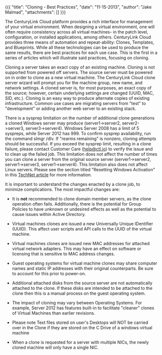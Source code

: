 {{{
  "title": "Cloning - Best Practices",
  "date": "11-15-2013",
  "author": "Jake Malmad",
  "attachments": []
}}}

The CenturyLink Cloud platform provides a rich interface for management of your virtual environment. When designing a virtual environment, one will often require consistency across all virtual machines- in the patch level, configuration, or installed applications, among others. CenturyLink Cloud provides three means of automation and repeat-ability: Clones, Templates, and Blueprints. While all these technologies can be used to produce the same results, there are best practices for each use case. This is the first in a series of articles which will illustrate said practices, focusing on cloning.

Cloning a server takes an exact copy of an existing machine. Cloning is not supported from powered off servers. The source server must be powered on in order to clone as a new virtual machine. The CenturyLink Cloud clone server wizard will prompt you for the machine group, new name, and network settings. A cloned server is, for most purposes, an exact copy of the source; however, certain underlying settings are changed (UUID, MAC, SID, etc.). Cloning is an easy way to produce alternate copies of existing infrastructure. Common use cases are migrating servers from "test" to "development" or adding another web server to an existing stack.

There is a sysprep limitation on the number of additional clone generations a cloned Windows server may produce (server1->server2, server2->server3, server3->server4). Windows Server 2008 has a limit of 5 syspreps, while Server 2012 has 999.  To confirm sysprep availability, run the command slmgr /dlv.  If "rearms remaining" is nonzero, cloning attempts should be successful. If you exceed the sysprep limit, resulting in a clone failure, please contact Customer Care (help@ctl.io) to verify the issue and to clean up the failed job. This limitation does not affect the number of times you can clone a server from the original source server (server1->server2, server1->server3, server1->server4). This limitation also does not affect Linux servers. Please see the section titled "Resetting Windows Activation" in this <a href="https://technet.microsoft.com/en-us/library/cc766514(v=ws.10).aspx">TechNet article</a> for more information.

It is important to understand the changes enacted by a clone job, to minimize complications. The most impactful changes are:

- It is **not** recommended to clone domain member servers, as the clone operation often fails. Additionally, there is the potential for Group Policies to have unknown or undesired effects as well as the potential to cause issues within Active Directory.

- Virtual machines clones are issued a new Universally Unique IDentifier (UUID). This affect user scripts and API calls to the UUID of the virtual machine.

- Virtual machines clones are issued new MAC addresses for attached virtual network adapters. This may have an effect on software or licensing that is sensitive to MAC address changes.

- Guest operating systems for virtual machine clones may share computer names and static IP addresses with their original counterparts. Be sure to account for this prior to power-on.

- Additional attached disks from the source server are not automatically attached to the clone. If these disks are intended to be attached to the clone then this is a manual process on the guest operating system.

- The impact of cloning may vary between Operating Systems. For example, Server 2012 has features built-in to facilitate "cleaner" clones of Virtual Machines than earlier revisions.

- Please note Text files stored on user's Desktops will NOT be carried over in the Clone if they are stored on the C Drive of a windows virtual machine

- When a clone is requested for a server with multiple NICs, the newly cloned machine will only have a single NIC.
